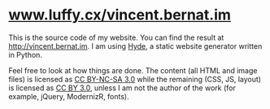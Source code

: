 www.luffy.cx/vincent.bernat.im
==============================

This is the source code of my website. You can find the result at
<http://vincent.bernat.im>. I am using [Hyde][hyde], a static website
generator written in Python.

Feel free to look at how things are done. The content (all HTML and image
files) is licensed as [CC BY-NC-SA 3.0][cc1] while the remaining (CSS,
JS, layout) is licensed as [CC BY 3.0][cc2], unless I am not the
author of the work (for example, jQuery, ModernizR, fonts).

[hyde]: https://github.com/hyde/hyde
[cc1]: http://creativecommons.org/licenses/by-nc-sa/3.0/
[cc2]: http://creativecommons.org/licenses/by/3.0/
